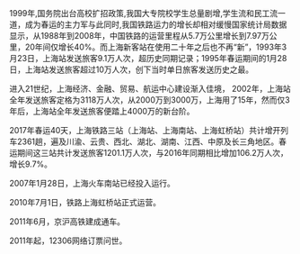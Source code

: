 

1999年,国务院出台高校扩招政策,我国大专院校学生总量剧增,学生流和民工流一道，成为春运的主力军与此同时,我国铁路运力的增长却相对缓慢国家统计局数据显示，从1988年到2008年，中国铁路的运营里程从5.7万公里增长到7.97万公里，20年间仅增长40%。而上海新客站在使用二十年之后也不再“新”，1993年3月23日，上海站发送旅客9.1万人次，超历史同期记录；1995年春运期间的1月28日，上海站发送旅客超过10万人次，创下当时单日旅客发送历史之最。

进入21世纪，上海经济、金融、贸易、航运中心建设渐入佳境， 2002年，上海站全年发送旅客定格为3118万人次，从2000万到3000万，上海用了15年，然而仅3年后，上海站全年发送旅客便踏上4000万的新台阶。

2017年春运40天，上海铁路三站（上海站、上海南站、上海虹桥站）共计增开列车2361趟，遍及川渝、云贵、西北、湖北、湖南、江西、中原及长三角地区。春运期间这三站共计发送旅客1201.1万人次，与2016年同期相比增加106.2万人次，增长9.7%。

2007年1月28日，上海火车南站已经投入运行。

2010年7月1日，铁路上海虹桥站正式运营。

2011年6月，京沪高铁建成通车。

2011年起，12306网络订票问世。